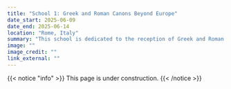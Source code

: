 ```yaml
---
title: "School 1: Greek and Roman Canons Beyond Europe"
date_start: 2025-06-09
date_end: 2025-06-14
location: "Rome, Italy"
summary: "This school is dedicated to the reception of Greek and Roman 'canonical' texts outside Europe, from antiquity until the modern times."
image: ""
image_credit: ""
link_external: ""
---
```


{{< notice "info" >}}
This page is under construction.
{{< /notice >}}
